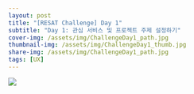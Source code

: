```yaml
---
layout: post
title: "[RESAT Challenge] Day 1"
subtitle: "Day 1: 관심 서비스 및 프로젝트 주제 설정하기"
cover-img: /assets/img/ChallengeDay1_path.jpg
thumbnail-img: /assets/img/ChallengeDay1_thumb.jpg
share-img: /assets/img/ChallengeDay1_path.jpg
tags: [UX]
--- 
```


![](https://velog.velcdn.com/images/erica990604/post/9661cfc7-8bba-4a0b-a438-6f7f35d9a347/image.png)

